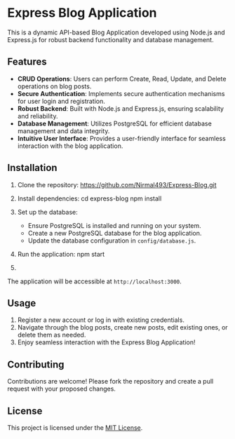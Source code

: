# Express Blog Application

This is a dynamic API-based Blog Application developed using Node.js and Express.js for robust backend functionality and database management.

## Features

- **CRUD Operations**: Users can perform Create, Read, Update, and Delete operations on blog posts.
- **Secure Authentication**: Implements secure authentication mechanisms for user login and registration.
- **Robust Backend**: Built with Node.js and Express.js, ensuring scalability and reliability.
- **Database Management**: Utilizes PostgreSQL for efficient database management and data integrity.
- **Intuitive User Interface**: Provides a user-friendly interface for seamless interaction with the blog application.

## Installation

1. Clone the repository: https://github.com/Nirmal493/Express-Blog.git
2. Install dependencies:
              cd express-blog
              npm install

3. Set up the database:
   - Ensure PostgreSQL is installed and running on your system.
   - Create a new PostgreSQL database for the blog application.
   - Update the database configuration in `config/database.js`.

4. Run the application: npm start
5. 
The application will be accessible at `http://localhost:3000`.

## Usage

1. Register a new account or log in with existing credentials.
2. Navigate through the blog posts, create new posts, edit existing ones, or delete them as needed.
3. Enjoy seamless interaction with the Express Blog Application!

## Contributing

Contributions are welcome! Please fork the repository and create a pull request with your proposed changes.

## License

This project is licensed under the [MIT License](LICENSE).








